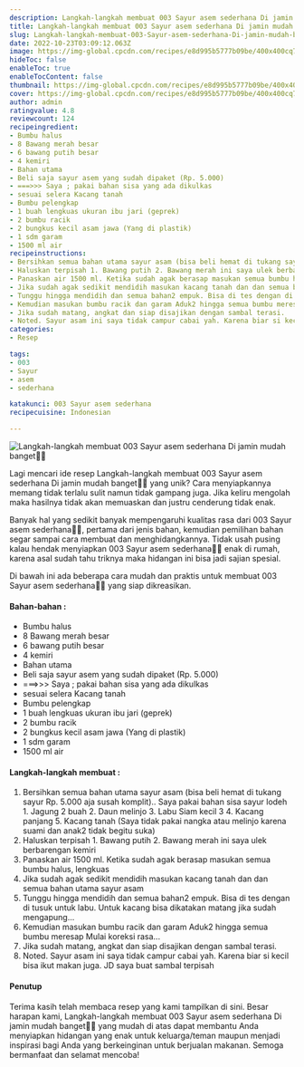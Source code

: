 ```yaml
---
description: Langkah-langkah membuat 003 Sayur asem sederhana Di jamin mudah banget"
title: Langkah-langkah membuat 003 Sayur asem sederhana Di jamin mudah banget
slug: Langkah-langkah-membuat-003-Sayur-asem-sederhana-Di-jamin-mudah-banget
date: 2022-10-23T03:09:12.063Z
image: https://img-global.cpcdn.com/recipes/e8d995b5777b09be/400x400cq70/photo.jpg
hideToc: false
enableToc: true
enableTocContent: false
thumbnail: https://img-global.cpcdn.com/recipes/e8d995b5777b09be/400x400cq70/photo.jpg
cover: https://img-global.cpcdn.com/recipes/e8d995b5777b09be/400x400cq70/photo.jpg
author: admin
ratingvalue: 4.8
reviewcount: 124
recipeingredient:
- Bumbu halus
- 8 Bawang merah besar
- 6 bawang putih besar
- 4 kemiri
- Bahan utama
- Beli saja sayur asem yang sudah dipaket (Rp. 5.000)
- ===>>> Saya ; pakai bahan sisa yang ada dikulkas
- sesuai selera Kacang tanah
- Bumbu pelengkap
- 1 buah lengkuas ukuran ibu jari (geprek)
- 2 bumbu racik
- 2 bungkus kecil asam jawa (Yang di plastik)
- 1 sdm garam
- 1500 ml air
recipeinstructions:
- Bersihkan semua bahan utama sayur asam (bisa beli hemat di tukang sayur Rp. 5.000 aja susah komplit).. Saya pakai bahan sisa sayur lodeh 1. Jagung 2 buah 2. Daun melinjo 3. Labu Siam kecil 3 4. Kacang panjang 5. Kacang tanah (Saya tidak pakai nangka atau melinjo karena suami dan anak2 tidak begitu suka)
- Haluskan terpisah 1. Bawang putih 2. Bawang merah ini saya ulek berbarengan kemiri
- Panaskan air 1500 ml. Ketika sudah agak berasap masukan semua bumbu halus, lengkuas
- Jika sudah agak sedikit mendidih masukan kacang tanah dan dan semua bahan utama sayur asam
- Tunggu hingga mendidih dan semua bahan2 empuk. Bisa di tes dengan di tusuk untuk labu. Untuk kacang bisa dikatakan matang jika sudah mengapung...
- Kemudian masukan bumbu racik dan garam Aduk2 hingga semua bumbu meresap Mulai koreksi rasa...
- Jika sudah matang, angkat dan siap disajikan dengan sambal terasi.
- Noted. Sayur asam ini saya tidak campur cabai yah. Karena biar si kecil bisa ikut makan juga. JD saya buat sambal terpisah
categories:
- Resep

tags:
- 003
- Sayur
- asem
- sederhana

katakunci: 003 Sayur asem sederhana
recipecuisine: Indonesian

---
```


![Langkah-langkah membuat 003 Sayur asem sederhana Di jamin mudah banget👩‍🍳](https://img-global.cpcdn.com/recipes/e8d995b5777b09be/400x400cq70/photo.jpg)

Lagi mencari ide resep Langkah-langkah membuat 003 Sayur asem sederhana Di jamin mudah banget👩‍🍳 yang unik? Cara menyiapkannya memang tidak terlalu sulit namun tidak gampang juga. Jika keliru mengolah maka hasilnya tidak akan memuaskan dan justru cenderung tidak enak.

Banyak hal yang sedikit banyak mempengaruhi kualitas rasa dari 003 Sayur asem sederhana👩‍🍳, pertama dari jenis bahan, kemudian pemilihan bahan segar sampai cara membuat dan menghidangkannya. Tidak usah pusing kalau hendak menyiapkan 003 Sayur asem sederhana👩‍🍳 enak di rumah, karena asal sudah tahu triknya maka hidangan ini bisa jadi sajian spesial.

Di bawah ini ada beberapa cara mudah dan praktis untuk membuat 003 Sayur asem sederhana👩‍🍳 yang siap dikreasikan.

<!--inarticleads1-->

#### Bahan-bahan :

- Bumbu halus
- 8 Bawang merah besar
- 6 bawang putih besar
- 4 kemiri
- Bahan utama
- Beli saja sayur asem yang sudah dipaket (Rp. 5.000)
- ===>>> Saya ; pakai bahan sisa yang ada dikulkas
- sesuai selera Kacang tanah
- Bumbu pelengkap
- 1 buah lengkuas ukuran ibu jari (geprek)
- 2 bumbu racik
- 2 bungkus kecil asam jawa (Yang di plastik)
- 1 sdm garam
- 1500 ml air

<!--inarticleads2-->

#### Langkah-langkah membuat :

1. Bersihkan semua bahan utama sayur asam (bisa beli hemat di tukang sayur Rp. 5.000 aja susah komplit).. Saya pakai bahan sisa sayur lodeh 1. Jagung 2 buah 2. Daun melinjo 3. Labu Siam kecil 3 4. Kacang panjang 5. Kacang tanah (Saya tidak pakai nangka atau melinjo karena suami dan anak2 tidak begitu suka)
1. Haluskan terpisah 1. Bawang putih 2. Bawang merah ini saya ulek berbarengan kemiri
1. Panaskan air 1500 ml. Ketika sudah agak berasap masukan semua bumbu halus, lengkuas
1. Jika sudah agak sedikit mendidih masukan kacang tanah dan dan semua bahan utama sayur asam
1. Tunggu hingga mendidih dan semua bahan2 empuk. Bisa di tes dengan di tusuk untuk labu. Untuk kacang bisa dikatakan matang jika sudah mengapung...
1. Kemudian masukan bumbu racik dan garam Aduk2 hingga semua bumbu meresap Mulai koreksi rasa...
1. Jika sudah matang, angkat dan siap disajikan dengan sambal terasi.
1. Noted. Sayur asam ini saya tidak campur cabai yah. Karena biar si kecil bisa ikut makan juga. JD saya buat sambal terpisah

#### Penutup

Terima kasih telah membaca resep yang kami tampilkan di sini. Besar harapan kami, Langkah-langkah membuat 003 Sayur asem sederhana Di jamin mudah banget👩‍🍳 yang mudah di atas dapat membantu Anda menyiapkan hidangan yang enak untuk keluarga/teman maupun menjadi inspirasi bagi Anda yang berkeinginan untuk berjualan makanan. Semoga bermanfaat dan selamat mencoba!